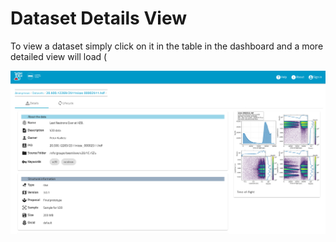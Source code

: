 # Dataset Details View

To view a dataset simply click on it in the table in the dashboard and a more detailed view will load (

![Dataset Detail View](../img/anonymous_detail.png)
